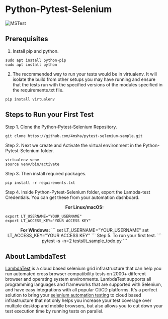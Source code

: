 # Python-Pytest-Selenium

![MSTest](https://www.lambdatest.com/resources/images/selenium-testing-pytest.jpg)

## Prerequisites

1. Install pip and python.

```
sudo apt install python-pip
sudo apt install python
```

2. The recommended way to run your tests would be in virtualenv. It will isolate the build from other setups you may have running and ensure that the tests run with the specified versions of the modules specified in the requirements.txt file.

```
pip install virtualenv
```

## Steps to Run your First Test

Step 1. Clone the Python-Pytest-Selenium Repository.

```
git clone https://github.com/4msha/pytest-selenium-sample.git
```

Step 2. Next we create and Activate the virtual environment in the Python-Pytest-Selenium folder.

```
virtualenv venv
source venv/bin/activate
```

Step 3. Then install required packages.

```
pip install -r requirements.txt
```

Step 4. Inside Python-Pytest-Selenium folder, export the Lambda-test Credentials. You can get these from your automation dashboard.

<p align="center">
   <b>For Linux/macOS:</b>
   
```
export LT_USERNAME="YOUR_USERNAME"
export LT_ACCESS_KEY="YOUR ACCESS KEY"
```
<p align="center">
   <b>For Windows:</b>
```
set LT_USERNAME="YOUR_USERNAME"
set LT_ACCESS_KEY="YOUR ACCESS KEY"
```
Step 5. To run your first test.
```
pytest -s -n=2 tests\lt_sample_todo.py
```

## About LambdaTest

[LambdaTest](https://www.lambdatest.com/) is a cloud based selenium grid infrastructure that can help you run automated cross browser compatibility tests on 2000+ different browser and operating system environments. LambdaTest supports all programming languages and frameworks that are supported with Selenium, and have easy integrations with all popular CI/CD platforms. It's a perfect solution to bring your [selenium automation testing](https://www.lambdatest.com/selenium-automation) to cloud based infrastructure that not only helps you increase your test coverage over multiple desktop and mobile browsers, but also allows you to cut down your test execution time by running tests on parallel.
